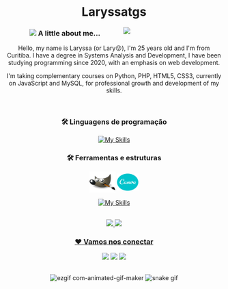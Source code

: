 <div align='center'> 

# Laryssatgs 

<img align='right' src="https://media.giphy.com/media/ieyl9zmCjO4b4t6qoY/giphy.gif" width="230">

### <img src="https://media.giphy.com/media/VgCDAzcKvsR6OM0uWg/giphy.gif" width="50"> A little about me...  

<p>Hello, my name is Laryssa (or Lary😜), I'm 25 years old and I'm from Curitiba. I have a degree in Systems Analysis and Development, I have been studying programming since 2020, with an emphasis on web development.</p>
<p>I'm taking complementary courses on Python, PHP, HTML5, CSS3, currently on JavaScript and MySQL, for professional growth and development of my skills.</p> 

<br>

### 🛠 Linguagens de programação

[![My Skills](https://skillicons.dev/icons?i=html,css,js,python,php,mysql&theme=dark)](https://skillicons.dev) <!--c# é cs; c++ é cpp; java-->

<!--<div style="display: inline_block">
  <img align="center" alt="HTML" height="30" width="40" src="https://raw.githubusercontent.com/devicons/devicon/master/icons/html5/html5-original.svg"> 
  <img align="center" alt="CSS" height="30" width="40" src="https://raw.githubusercontent.com/devicons/devicon/master/icons/css3/css3-original.svg">
  <img align="center" alt="Js" height="30" width="40" src="https://raw.githubusercontent.com/devicons/devicon/master/icons/javascript/javascript-plain.svg">
  <img align="center" alt="Python" height="30" width="40" src="https://raw.githubusercontent.com/devicons/devicon/master/icons/python/python-original.svg">
  <img align="center" alt="PHP" height="50" width="60" src="https://raw.githubusercontent.com/devicons/devicon/master/icons/php/php-original.svg">
  <img align="center" alt="MySQL" height="40" width="40" src="https://raw.githubusercontent.com/devicons/devicon/master/icons/mysql/mysql-original.svg">
  <!--
  <img align="center" alt="Java" height="40" width="40" src="https://raw.githubusercontent.com/devicons/devicon/master/icons/java/java-original.svg" <img 
  src="https://cdn.jsdelivr.net/gh/devicons/devicon@latest/icons/trêsdsmax/trêsdsmax-original.svg" />
  <img align="center" alt="C#" height="35" width="45" src="https://raw.githubusercontent.com/devicons/devicon/master/icons/csharp/csharp-original.svg">
-->
  
 ### 🛠 Ferramentas e estruturas
 
  <div>
     <img align="center" alt="Gimp" height="50" width="60" src="https://raw.githubusercontent.com/devicons/devicon/master/icons/gimp/gimp-original.svg">
     <img align="center" alt="Canva" height="40" width="50" src="https://raw.githubusercontent.com/devicons/devicon/master/icons/canva/canva-original.svg">
   
  [![My Skills](https://skillicons.dev/icons?i=vscode,git,github)](https://skillicons.dev)
  </div>
  
 <!--Link para pegar outros emojis de tecnologia https://devicon.dev/-->
 <!--Link para pegar bagdes de redes sociais https://dev.to/envoy_/150-badges-for-github-pnk-->   
  
<!--<javacript style= "align= left">
  
  ```javascript 
const Larytgs = {
   pronouns: "she" | "her",
   code: [HTML, CSS, Javascript, Python, PHP, CSharp],
   technologies: {
      frontEnd: {
         HTML5,
         css.
         JS,
      },
      backEnd: {
         Python,
         PHP,
         csharp
      },
      databases: ["MySQL", "MySQL Workbench"]
   },
};
``` -->
  
  <br>
  
<div>
  <a href="https://beacons.ai/larytgs">
  <img height="180em" src="https://github-readme-stats.vercel.app/api?username=larytgs&show_icons=true&theme=synthwave&include_all_commits=true&count_private=true"/>
  <img height="180em" src="https://github-readme-stats.vercel.app/api/top-langs/?username=larytgs&layout=compact&langs_count=16&theme=synthwave"/>
</div>
    

### ❤ Vamos nos conectar 
<div> 
  <a href="https://www.linkedin.com/in/laryssa-tortato-7612961a9/" target="_blank"><img src="https://img.shields.io/badge/-LinkedIn-%230077B5?style=for-the-badge&logo=linkedin&logoColor=white"></a> 
  <a href="https://www.instagram.com/larytgs/" target="_blank"><img src="https://img.shields.io/badge/-Instagram-%23E4405F?style=for-the-badge&logo=instagram&logoColor=white"></a>
  <a href="https://www.facebook.com/profile.php?id=100005260008271" target="_blank"><img src="https://img.shields.io/badge/Facebook-1877F2?style=for-the-badge&logo=facebook&logoColor=white""></a> 
</div>

   <br>
   
<!--Links para criar gifs: https://ezgif.com/maker-->
![ezgif com-animated-gif-maker](https://github.com/Larytgs/Larytgs/assets/149098968/d2c34962-9f50-4db9-bb38-061f28d7d84b)  ![snake gif](https://github.com/larytgs/larytgs/blob/output/github-contribution-grid-snake.svg)
